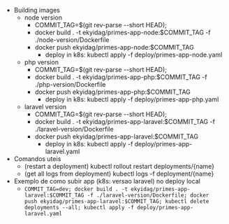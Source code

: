 * Building images
  * node version
    * COMMIT_TAG=$(git rev-parse --short HEAD); 
    * docker build . -t ekyidag/primes-app-node:$COMMIT_TAG -f ./node-version/Dockerfile
    * docker push ekyidag/primes-app-node:$COMMIT_TAG
      * deploy in k8s: kubectl apply -f deploy/primes-app-node.yaml
  * php version
    * COMMIT_TAG=$(git rev-parse --short HEAD); 
    * docker build . -t ekyidag/primes-app-php:$COMMIT_TAG -f ./php-version/Dockerfile
    * docker push ekyidag/primes-app-php:$COMMIT_TAG
      * deploy in k8s: kubectl apply -f deploy/primes-app-php.yaml
  * laravel version
    * COMMIT_TAG=$(git rev-parse --short HEAD); 
    * docker build . -t ekyidag/primes-app-laravel:$COMMIT_TAG -f ./laravel-version/Dockerfile
    * docker push ekyidag/primes-app-laravel:$COMMIT_TAG
      * deploy in k8s: kubectl apply -f deploy/primes-app-laravel.yaml
* Comandos uteis
  * (restart a deployment) kubectl rollout restart deployments/{name}
  * (get all logs from deployment) kubectl logs -f deployment/{name}
* Exemplo de como subir app (k8s: versao laravel) no deploy local
  * `COMMIT_TAG=dev; docker build . -t ekyidag/primes-app-laravel:$COMMIT_TAG -f ./laravel-version/Dockerfile; docker push ekyidag/primes-app-laravel:$COMMIT_TAG; kubectl delete deployments --all; kubectl apply -f deploy/primes-app-laravel.yaml`